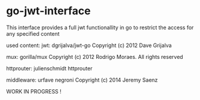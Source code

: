 # go-jwt-interface

This interface provides a full jwt functionallity in go to restrict the access for any specified content

used content:
jwt: dgrijalva/jwt-go
Copyright (c) 2012 Dave Grijalva

mux: gorilla/mux
Copyright (c) 2012 Rodrigo Moraes. All rights reserved

httprouter: julienschmidt httprouter

middleware: urfave negroni
Copyright (c) 2014 Jeremy Saenz


WORK IN PROGRESS !
